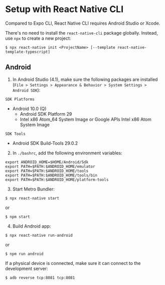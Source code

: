 # Setup with React Native CLI

Compared to Expo CLI, React Native CLI requires Android Studio or Xcode.

There's no need to install the `react-native-cli` package globally. Instead, use `npx` to create a new project:

```console
$ npx react-native init <ProjectName> [--template react-native-template-typescript]
```

## Android

1. In Android Studio (4.1), make sure the following packages are installed (`File > Settings > Appearance & Behavior > System Settings > Android SDK`):

  `SDK Platforms`
  * Android 10.0 (Q)
    * Android SDK Platform 29
    * Intel x86 Atom_64 System Image or Google APIs Intel x86 Atom System Image

  `SDK Tools`
  * Android SDK Build-Tools 29.0.2

2. In `./bashrc`, add the following environment variables:

  ```
  export ANDROID_HOME=$HOME/Android/Sdk
  export PATH=$PATH:$ANDROID_HOME/emulator
  export PATH=$PATH:$ANDROID_HOME/tools
  export PATH=$PATH:$ANDROID_HOME/tools/bin
  export PATH=$PATH:$ANDROID_HOME/platform-tools
  ```

3. Start Metro Bundler:

  ```console
  $ npx react-native start
  ```

  or

  ```console
  $ npm start
  ```

4. Build Android app:

  ```console
  $ npx react-native run-android
  ```

  or

  ```console
  $ npm run android
  ```

  If a physical device is connected, make sure it can connect to the development server:

  ```console
  $ adb reverse tcp:8081 tcp:8081
  ```
